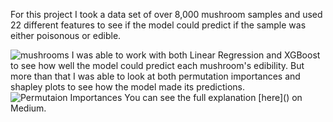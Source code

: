 For this project I took a data set of over 8,000 mushroom samples and used 22 different features to see if the model could predict if the sample was either poisonous or edible.

<img src="mahoryu.github.io/img/Wild Mushrooms.jpg" alt="mushrooms" class="inline"/>
I was able to work with both Linear Regression and XGBoost to see how well the model could predict each mushroom's edibility. But more than that I was able to look at both permutation importances and shapley plots to see how the model made its predictions.


<img src="mahoryu.github.io/img/Mushroom Permutation Importances.jpg" alt="Permutaion Importances" class="inline"/>
You can see the full explanation [here]() on Medium.
